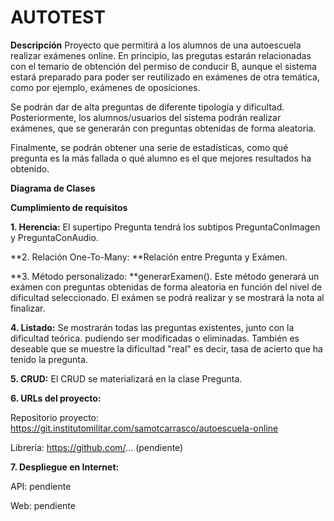 # AUTOTEST

**Descripción**
Proyecto que permitirá a los alumnos de una autoescuela realizar exámenes online. En principio, las pregutas estarán relacionadas con el temario de obtención del permiso de conducir B, aunque el sistema estará preparado para poder ser reutilizado en exámenes de otra temática, como por ejemplo, exámenes de oposiciones.

Se podrán dar de alta preguntas de diferente tipología y dificultad. 
Posteriormente, los alumnos/usuarios del sistema podrán realizar exámenes, que se generarán con preguntas obtenidas de forma aleatoria.

Finalmente, se podrán obtener una serie de estadísticas, como qué pregunta es la más fallada o qué alumno es el que mejores resultados ha obtenido.

**Diagrama de Clases**




**Cumplimiento de requisitos**


**1. Herencia:** El supertipo Pregunta tendrá los subtipos PreguntaConImagen y PreguntaConAudio.

**2. Relación One-To-Many: **Relación entre Pregunta y Exámen.

**3. Método personalizado: **generarExamen(). Este método generará un exámen con preguntas obtenidas de forma aleatoria en función del nivel de dificultad seleccionado. El exámen se podrá realizar y se mostrará la nota al finalizar.

**4. Listado:** Se mostrarán todas las preguntas existentes, junto con la dificultad teórica. pudiendo ser modificadas o eliminadas. También es deseable que se muestre la dificultad "real" es decir, tasa de acierto que ha tenido la pregunta.

**5. CRUD:** El CRUD se materializará en la clase Pregunta.

**6. URLs del proyecto:**

Repositorio proyecto: https://git.institutomilitar.com/samotcarrasco/autoescuela-online

Librería: https://github.com/... (pendiente)


**7. Despliegue en Internet:**

API: pendiente

Web: pendiente







